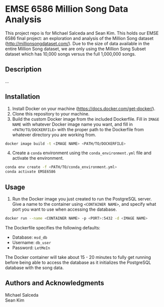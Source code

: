 # EMSE 6586 Million Song Data Analysis

This project repo is for Michael Salceda and Sean Kim. This holds our EMSE 6586 final project: an exploration and analysis of the Million Song dataset (http://millionsongdataset.com/). Due to the size of data available in the entire Million Song dataset, we are only using the Million Song Subset dataset which has 10,000 songs versus the full 1,000,000 songs.

## Description
...

## Installation
1. Install Docker on your machine (https://docs.docker.com/get-docker/).
2. Clone this repository to your machine.
3. Build the custom Docker image from the included Dockerfile. Fill in `IMAGE NAME` with whatever Docker image name you want, and fill in `<PATH/TO/DOCKERFILE>` with the proper path to the Dockerfile from whatever directory you are working from.
```bash
docker image build -t <IMAGE NAME> <PATH/TO/DOCKERFILE>
```
4. Create a `conda` environment using the `conda_environment.yml` file and activate the environment.
```bash
conda env create -f <PATH/TO/conda_environment.yml>
conda activate EMSE6586
````

## Usage
1. Run the Docker image you just created to run the PostgreSQL server. Give a name to the container using `<CONTAINER NAME>`, and specify what port you want to use when accessing the database.
```bash
docker run --name <CONTAINER NAME> -p <PORT>:5432 -d <IMAGE NAME>
```
The Dockerfile specifies the following defaults:
* Database: `msd_db`
* Username: `db_user`
* Password: `LetMeIn`  

The Docker container will take about 15 - 20 minutes to fully get running before being able to access the database as it initializes the PostgreSQL database with the song data.

## Authors and Acknowledgments
Michael Salceda  
Sean Kim
